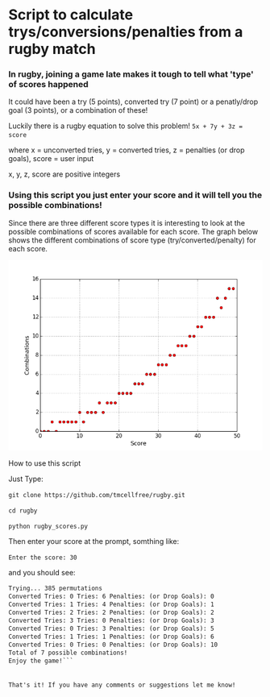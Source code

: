 # Script to calculate trys/conversions/penalties from a rugby match

### In rugby, joining a game late makes it tough to tell what 'type' of scores happened
 It could have been a try (5 points), converted try (7 point) or a penatly/drop goal (3 points), or a combination of these!

Luckily there is a rugby equation to solve this problem!
`5x + 7y + 3z = score`

where x = unconverted tries, y = converted tries, z = penalties (or drop goals), score = user input

x, y, z, score are positive integers

### Using this script you just enter your score and it will tell you the possible combinations! 

Since there are three different score types it is interesting to look at the possible combinations of scores available for each score. The graph below shows the different combinations of score type (try/converted/penalty) for each score. 

![Combinations and scores](https://github.com/tmcellfree/rugby/blob/master/rugby_scores.png "Combinations of Tries/Converted/Penalty vs. Score")

<dl>
  <dt>How to use this script</dt>
</dl>

Just Type:

`git clone https://github.com/tmcellfree/rugby.git`

`cd rugby`

`python rugby_scores.py`

Then enter your score at the prompt, somthing like:

`Enter the score: 30` 

and you should see:

```The score is: 30
Trying... 385 permutations
Converted Tries: 0 Tries: 6 Penalties: (or Drop Goals): 0
Converted Tries: 1 Tries: 4 Penalties: (or Drop Goals): 1
Converted Tries: 2 Tries: 2 Penalties: (or Drop Goals): 2
Converted Tries: 3 Tries: 0 Penalties: (or Drop Goals): 3
Converted Tries: 0 Tries: 3 Penalties: (or Drop Goals): 5
Converted Tries: 1 Tries: 1 Penalties: (or Drop Goals): 6
Converted Tries: 0 Tries: 0 Penalties: (or Drop Goals): 10
Total of 7 possible combinations!
Enjoy the game!```


That's it! If you have any comments or suggestions let me know! 
